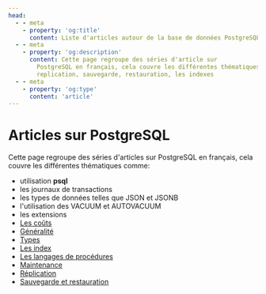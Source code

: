 ```yaml
---
head:
  - - meta
    - property: 'og:title'
      content: Liste d'articles autour de la base de données PostgreSQL
  - - meta      
    - property: 'og:description'
      content: Cette page regroupe des séries d'article sur
        PostgreSQL en français, cela couvre les différentes thématiques comme la
        replication, sauvegarde, restauration, les indexes
  - - meta        
    - property: 'og:type'
      content: 'article'
---
```


# Articles sur PostgreSQL

Cette page regroupe des séries d'articles sur PostgreSQL en français,
cela couvre les différentes thématiques comme:

- utilisation **psql**
- les journaux de transactions
- les types de données telles que JSON et JSONB
- l'utilisation des VACUUM et AUTOVACUUM
- les extensions
- [Les coûts](./cout.md "Coûts d'acquisition de PostgreSQL")
- [Généralité](./generalite.md "Généralité")
- [Types](./types.md "Les Types")
- [Les index](./indexes.md "Les index")
- [Les langages de procédures](./plangages.md "Les langages de procédures")
- [Maintenance](./maintenance.md "Maintenance")
- [Réplication](./replication.md "Réplication PostgreSQL")
- [Sauvegarde et restauration](./sauvegarde.md "Sauvegarde PostgreSQL")
